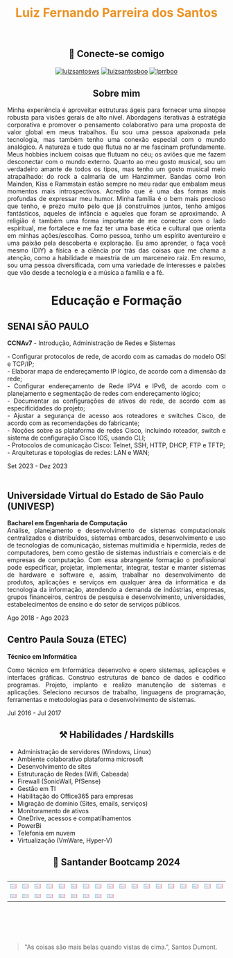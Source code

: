 <h1 align="center" style="color: #EB9326">Luiz Fernando Parreira dos Santos</h1><br>
<h2 align="center"> 🔌 Conecte-se comigo </h2>
<div align="center">
<a href="https://linkedin.com/in/luizsantosws" target="blank"><img align="center" src="https://raw.githubusercontent.com/rahuldkjain/github-profile-readme-generator/master/src/images/icons/Social/linked-in-alt.svg" alt="luizsantosws" height="30" width="40" /></a>
<a href="https://fb.com/luizsantosboo" target="blank"><img align="center" src="https://raw.githubusercontent.com/rahuldkjain/github-profile-readme-generator/master/src/images/icons/Social/facebook.svg" alt="luizsantosboo" height="30" width="40" /></a>
<a href="https://instagram.com/lprrboo" target="blank"><img align="center" src="https://raw.githubusercontent.com/rahuldkjain/github-profile-readme-generator/master/src/images/icons/Social/instagram.svg" alt="lprrboo" height="30" width="40" /></a>
<br>
</div>
<h2 align=center>Sobre mim</h2> 
<p align="justify">
Minha experiência é aproveitar estruturas ágeis para fornecer uma sinopse robusta para visões gerais de alto nível. 
  Abordagens iterativas à estratégia corporativa e promover o pensamento colaborativo para uma proposta de valor global em meus trabalhos. 
  Eu sou uma pessoa apaixonada pela tecnologia, mas também tenho uma conexão especial com o mundo analógico. A natureza e tudo que flutua no ar me fascinam profundamente. 
  Meus hobbies incluem coisas que flutuam no céu; os aviões que me fazem desconectar com o mundo externo. 
  Quanto ao meu gosto musical, sou um verdadeiro amante de todos os tipos, mas tenho um gosto musical meio atrapalhado: do rock a calmaria de um Hanzimmer. 
  Bandas como Iron Mainden, Kiss e Rammstain estão sempre no meu radar que embalam meus momentos mais introspectivos. 
  Acredito que é uma das formas mais profundas de expressar meu humor. 
  Minha família é o bem mais precioso que tenho, e prezo muito pelo que já construímos juntos, tenho amigos fantásticos, aqueles de infância e aqueles que foram se aproximando. 
  A religião é também uma forma importante de me conectar com o lado espiritual, me fortalece e me faz ter uma base ética e cultural que orienta em minhas ações/escolhas. 
  Como pessoa, tenho um espírito aventureiro e uma paixão pela descoberta e exploração. 
  Eu amo aprender, o faça você mesmo (DIY) a física e a ciência por trás das coisas que me chama a atenção, como a habilidade e maestria de um marceneiro raiz.
  Em resumo, sou uma pessoa diversificada, com uma variedade de interesses e paixões que vão desde a tecnologia e a música a família e a fé.
</p>

<h1 align=center>Educação e Formação</h1> 

<div class="flex-grow-1">
  <h2 class="mb-0">SENAI SÃO PAULO</h2>
    <div class="subheading mb-3"><b>CCNAv7</b> - Introdução, Administração de Redes e Sistemas</div>
      <p align="justify">
      - Configurar protocolos de rede, de acordo com as camadas do modelo OSl e TCP/IP;<br>
      - Elaborar mapa de endereçamento IP lógico, de acordo com a dimensão da rede;<br>
      - Configurar endereçamento de Rede IPV4 e IPv6, de acordo com o planejamento e segmentação de redes com endereçamento lógico;<br>
      - Documentar as configurações de ativos de rede, de acordo com as especificidades do projeto;<br>
      - Ajustar a segurança de acesso aos roteadores e switches Cisco, de acordo com as recomendações do fabricante;<br>
      - Noções sobre as plataforma de redes Cisco, incluindo roteador, switch e sistema de configuração Cisco IOS, usando CLI;<br>
      - Protocolos de comunicação Cisco: Telnet, SSH, HTTP, DHCP, FTP e TFTP;<br>
      - Arquiteturas e topologias de redes: LAN e WAN;
      </p>
     </div>
  <div class="flex-shrink-0"><span class="text-primary">Set 2023 - Dez 2023</span></div>
<br>
  <h2 class="mb-0">Universidade Virtual do Estado de São Paulo (UNIVESP)</h2>
  <p align="justify">
    <b>Bacharel em Engenharia de Computação</b><br>
    Análise, planejamento e desenvolvimento de sistemas computacionais centralizados e distribuídos, sistemas embarcados, 
    desenvolvimento e uso de tecnologias de comunicação, sistemas multimídia e hipermídia, redes de computadores, 
    bem como gestão de sistemas industriais e comerciais e de empresas de computação. 
    Com essa abrangente formação o profissional pode especificar, projetar, implementar, integrar, testar e manter sistemas de hardware e software e, 
    assim, trabalhar no desenvolvimento de produtos, aplicações e serviços em qualquer área da informática e da tecnologia da informação, atendendo a demanda de indústrias, empresas, 
    grupos financeiros, centros de pesquisa e desenvolvimento, universidades, estabelecimentos de ensino e do setor de serviços públicos.</p>    
    <div class="flex-shrink-0"><span class="text-primary">Ago 2018 - Ago 2023</span></div>

<h2 class="mb-0">Centro Paula Souza (ETEC)</h2>
  <div class="subheading mb-3"><b>Técnico em Informática</b></div>
  <p align="justify">
   Como técnico em Informática desenvolvo e opero sistemas, aplicações e interfaces gráficas. 
    Construo estruturas de banco de dados e codifico programas. Projeto, implanto e realizo manutenção de sistemas e aplicações. 
    Seleciono recursos de trabalho, linguagens de programação, ferramentas e metodologias para o desenvolvimento de sistemas.</p>    
    </div>
  <div class="flex-shrink-0"><span class="text-primary">Jul 2016 - Jul 2017</span></div>

<h2 align="center"> ⚒️ Habilidades / Hardskills</h2>

<ul>
<li><span class="fa-li"><i class="fas fa-check"></i></span>Administração de servidores (Windows, Linux)</li>
<li><span class="fa-li"><i class="fas fa-check"></i></span>Ambiente colaborativo plataforma microsoft</li>
<li><span class="fa-li"><i class="fas fa-check"></i></span>Desenvolvimento de sites</li>
<li><span class="fa-li"><i class="fas fa-check"></i></span>Estruturação de Redes (Wifi, Cabeada)</li>
<li><span class="fa-li"><i class="fas fa-check"></i></span>Firewall (SonicWall, PfSense)</li>
<li><span class="fa-li"><i class="fas fa-check"></i></span>Gestão em TI</li>
<li><span class="fa-li"><i class="fas fa-check"></i></span>Habilitação do Office365 para empresas</li>
<li><span class="fa-li"><i class="fas fa-check"></i></span>Migração de domínio (Sites, emails, serviços)</li>
<li><span class="fa-li"><i class="fas fa-check"></i></span>Monitoramento de ativos</li>
<li><span class="fa-li"><i class="fas fa-check"></i></span>OneDrive, acessos e compatilhamentos</li>
<li><span class="fa-li"><i class="fas fa-check"></i></span>PowerBi</li>
<li><span class="fa-li"><i class="fas fa-check"></i></span>Telefonia em nuvem</li>
<li><span class="fa-li"><i class="fas fa-check"></i></span>Virtualização (VmWare, Hyper-V)</li>
</ul>

<h2 align="center"> 📖 Santander Bootcamp 2024 </h2>
<div align="center">
<table align="center">
<tr>
<center>
<table>
  <tr>
    <!-- Certificado 1 -->
    <td align="center">
      <a href="certificados_dio/2DISIP4F.png" target="_blank">
        <img src="certificados_dio/2DISIP4F.png" alt="Certificado 1" style="width:200px;"/>
      </a>
    </td>
    <!-- Certificado 2 -->
    <td align="center">
      <a href="certificados_dio/3GM8TZ6I.png" target="_blank">
        <img src="certificados_dio/3GM8TZ6I.png" alt="Certificado 2" style="width:200px;"/>
      </a>
    </td>
    <!-- Certificado 3 -->
    <td align="center">
      <a href="certificados_dio/4J4XNWXR.png" target="_blank">
        <img src="certificados_dio/4J4XNWXR.png" alt="Certificado 3" style="width:200px;"/>
      </a>
    </td>
    <!-- Certificado 4 -->
    <td align="center">
      <a href="certificados_dio/AJ3SOW1S.png" target="_blank">
        <img src="certificados_dio/AJ3SOW1S.png" alt="Certificado 4" style="width:200px;"/>
      </a>
    </td>
    <!-- Certificado 5 -->
    <td align="center">
      <a href="certificados_dio/CKGGUEKW.png" target="_blank">
        <img src="certificados_dio/CKGGUEKW.png" alt="Certificado 5" style="width:200px;"/>
      </a>
    </td>
    <!-- Certificado 6 -->
    <td align="center">
      <a href="certificados_dio/FA436EEQ.png" target="_blank">
        <img src="certificados_dio/FA436EEQ.png" alt="Certificado 6" style="width:200px;"/>
      </a>
    </td>
    <!-- Certificado 7 -->
    <td align="center">
      <a href="certificados_dio/GXICLXKT.png" target="_blank">
        <img src="certificados_dio/GXICLXKT.png" alt="Certificado 7" style="width:200px;"/>
      </a>
    </td>
    <!-- Certificado 8 -->
    <td align="center">
      <a href="certificados_dio/GZ5HBSPU.png" target="_blank">
        <img src="certificados_dio/GZ5HBSPU.png" alt="Certificado 8" style="width:200px;"/>
      </a>
    </td>
    <!-- Certificado 9 -->
    <td align="center">
      <a href="certificados_dio/HR9CVECA.png" target="_blank">
        <img src="certificados_dio/HR9CVECA.png" alt="Certificado 9" style="width:200px;"/>
      </a>
    </td>
    <!-- Certificado 10 -->
    <td align="center">
      <a href="certificados_dio/IM1T7JH3.png" target="_blank">
        <img src="certificados_dio/IM1T7JH3.png" alt="Certificado 10" style="width:200px;"/>
      </a>
    </td>
    <!-- Certificado 11 -->
    <td align="center">
      <a href="certificados_dio/J349SCBF.png" target="_blank">
        <img src="certificados_dio/J349SCBF.png" alt="Certificado 11" style="width:200px;"/>
      </a>
    </td>
    <!-- Certificado 12 -->
    <td align="center">
      <a href="certificados_dio/JRIEFBX1.png" target="_blank">
        <img src="certificados_dio/JRIEFBX1.png" alt="Certificado 12" style="width:200px;"/>
      </a>
    </td>
    <!-- Certificado 13 -->
    <td align="center">
      <a href="certificados_dio/KM61RRWB.png" target="_blank">
        <img src="certificados_dio/KM61RRWB.png" alt="Certificado 13" style="width:200px;"/>
      </a>
    </td>
    <!-- Certificado 14 -->
    <td align="center">
      <a href="certificados_dio/OTQSYNSA.png" target="_blank">
        <img src="certificados_dio/OTQSYNSA.png" alt="Certificado 14" style="width:200px;"/>
      </a>
    </td>
    <!-- Certificado 15 -->
    <td align="center">
      <a href="certificados_dio/OVIDDDA2.png" target="_blank">
        <img src="certificados_dio/OVIDDDA2.png" alt="Certificado 15" style="width:200px;"/>
      </a>
    </td>
    <!-- Certificado 16 -->
    <td align="center">
      <a href="certificados_dio/QCE6J3GF.png" target="_blank">
        <img src="certificados_dio/QCE6J3GF.png" alt="Certificado 16" style="width:200px;"/>
      </a>
    </td>
    <!-- Certificado 17 -->
    <td align="center">
      <a href="certificados_dio/QX3DIOO6.png" target="_blank">
        <img src="certificados_dio/QX3DIOO6.png" alt="Certificado 17" style="width:200px;"/>
      </a>
    </td>
    <!-- Certificado 18 -->
    <td align="center">
      <a href="certificados_dio/R4EUWTWJ.png" target="_blank">
        <img src="certificados_dio/R4EUWTWJ.png" alt="Certificado 18" style="width:200px;"/>
      </a>
    </td>
  <tr>
    <!-- Certificado 19 -->
    <td align="center">
      <a href="certificados_dio/UELYSPZQ.png" target="_blank">
        <img src="certificados_dio/UELYSPZQ.png" alt="Certificado 19" style="width:200px;"/>
      </a>
    </td>
    <!-- Certificado 20 -->
    <td align="center">
      <a href="certificados_dio/UT2HVRXZ.png" target="_blank">
        <img src="certificados_dio/UT2HVRXZ.png" alt="Certificado 20" style="width:200px;"/>
      </a>
    </td>
    <!-- Certificado 21 -->
    <td align="center">
      <a href="certificados_dio/UWHJR81V.png" target="_blank">
        <img src="certificados_dio/UWHJR81V.png" alt="Certificado 21" style="width:200px;"/>
      </a>
    </td>
    <!-- Certificado 22 -->
    <td align="center">
      <a href="certificados_dio/UZBM4UU3.png" target="_blank">
        <img src="certificados_dio/UZBM4UU3.png" alt="Certificado 22" style="width:200px;"/>
      </a>
    </td>
    <!-- Certificado 23 -->
    <td align="center">
      <a href="certificados_dio/W0KXGVGA.png" target="_blank">
        <img src="certificados_dio/W0KXGVGA.png" alt="Certificado 23" style="width:200px;"/>
      </a>
    </td>
    <!-- Certificado 24 -->
    <td align="center">
      <a href="certificados_dio/X5JXJIYS.png" target="_blank">
        <img src="certificados_dio/X5JXJIYS.png" alt="Certificado 24" style="width:200px;"/>
      </a>
    </td>
    <!-- Certificado 25 -->
    <td align="center">
      <a href="certificados_dio/XDK3LFUU.png" target="_blank">
        <img src="certificados_dio/XDK3LFUU.png" alt="Certificado 25" style="width:200px;"/>
      </a>
    </td>
    <!-- Certificado 26 -->
    <td align="center">
      <a href="certificados_dio/YN9VKGQE.png" target="_blank">
        <img src="certificados_dio/YN9VKGQE.png" alt="Certificado 26" style="width:200px;"/>
      </a>
    </td>
    <!-- Certificado 27 -->
    <td align="center">
      <a href="certificados_dio/Z9KYICKI.png" target="_blank">
        <img src="certificados_dio/Z9KYICKI.png" alt="Certificado 27" style="width:200px;"/>
      </a>
    </td>
  </tr>
</table>
</center>
</div>
<br>
<br>
<br>
<br>


>"As coisas são mais belas quando vistas de cima.", Santos Dumont.



